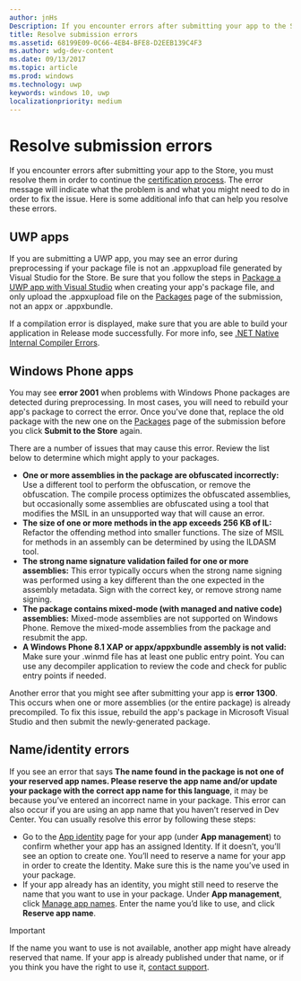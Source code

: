 ```yaml
---
author: jnHs
Description: If you encounter errors after submitting your app to the Store, you must resolve them in order to continue the certification process.
title: Resolve submission errors
ms.assetid: 68199E09-0C66-4EB4-BFE8-D2EEB139C4F3
ms.author: wdg-dev-content
ms.date: 09/13/2017
ms.topic: article
ms.prod: windows
ms.technology: uwp
keywords: windows 10, uwp
localizationpriority: medium
---
```


# Resolve submission errors

If you encounter errors after submitting your app to the Store, you must resolve them in order to continue the [certification process](the-app-certification-process.md). The error message will indicate what the problem is and what you might need to do in order to fix the issue. Here is some additional info that can help you resolve these errors.

## UWP apps

If you are submitting a UWP app, you may see an error during preprocessing if your package file is not an .appxupload file generated by Visual Studio for the Store. Be sure that you follow the steps in [Package a UWP app with Visual Studio](../packaging/packaging-uwp-apps.md) when creating your app's package file, and only upload the .appxupload file on the [Packages](upload-app-packages.md) page of the submission, not an appx or .appxbundle.

If a compilation error is displayed, make sure that you are able to build your application in Release mode successfully. For more info, see [.NET Native Internal Compiler Errors](http://go.microsoft.com/fwlink/p/?LinkID=613098).

## Windows Phone apps

You may see **error 2001** when problems with Windows Phone packages are detected during preprocessing. In most cases, you will need to rebuild your app's package to correct the error. Once you've done that, replace the old package with the new one on the [Packages](upload-app-packages.md) page of the submission before you click **Submit to the Store** again.

There are a number of issues that may cause this error. Review the list below to determine which might apply to your packages.

-   **One or more assemblies in the package are obfuscated incorrectly:** Use a different tool to perform the obfuscation, or remove the obfuscation. The compile process optimizes the obfuscated assemblies, but occasionally some assemblies are obfuscated using a tool that modifies the MSIL in an unsupported way that will cause an error.
-   **The size of one or more methods in the app exceeds 256 KB of IL:** Refactor the offending method into smaller functions. The size of MSIL for methods in an assembly can be determined by using the ILDASM tool.
-   **The strong name signature validation failed for one or more assemblies:** This error typically occurs when the strong name signing was performed using a key different than the one expected in the assembly metadata. Sign with the correct key, or remove strong name signing.
-   **The package contains mixed-mode (with managed and native code) assemblies:** Mixed-mode assemblies are not supported on Windows Phone. Remove the mixed-mode assemblies from the package and resubmit the app.
-   **A Windows Phone 8.1 XAP or appx/appxbundle assembly is not valid:** Make sure your .winmd file has at least one public entry point. You can use any decompiler application to review the code and check for public entry points if needed.

Another error that you might see after submitting your app is **error 1300**. This occurs when one or more assemblies (or the entire package) is already precompiled. To fix this issue, rebuild the app's package in Microsoft Visual Studio and then submit the newly-generated package.

## Name/identity errors

If you see an error that says **The name found in the package is not one of your reserved app names. Please reserve the app name and/or update your package with the correct app name for this language**, it may be because you’ve entered an incorrect name in your package. This error can also occur if you are using an app name that you haven’t reserved in Dev Center. You can usually resolve this error by following these steps:

- Go to the [App identity](view-app-identity-details.md) page for your app (under **App management**) to confirm whether your app has an assigned Identity. If it doesn’t, you’ll see an option to create one. You’ll need to reserve a name for your app in order to create the Identity. Make sure this is the name you’ve used in your package.
- If your app already has an identity, you might still need to reserve the name that you want to use in your package. Under **App management**, click [Manage app names](manage-app-names.md). Enter the name you’d like to use, and click **Reserve app name**.

> [!IMPORTANT]
>  If the name you want to use is not available, another app might have already reserved that name. If your app is already published under that name, or if you think you have the right to use it, [contact support](https://go.microsoft.com/fwlink/p/?LinkId=331509).  

 

 




